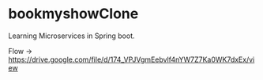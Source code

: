 # bookmyshowClone
Learning Microservices in Spring boot.

Flow -> https://drive.google.com/file/d/174_VPJVgmEebvlf4nYW7Z7Ka0WK7dxEx/view
